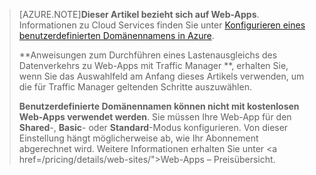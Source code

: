 > [AZURE.NOTE]**Dieser Artikel bezieht sich auf Web-Apps**. Informationen zu Cloud Services finden Sie unter <a href="/develop/net/common-tasks/custom-dns/">Konfigurieren eines benutzerdefinierten Domänennamens in Azure</a>.
>
> **Anweisungen zum Durchführen eines Lastenausgleichs des Datenverkehrs zu Web-Apps mit Traffic Manager **, erhalten Sie, wenn Sie das Auswahlfeld am Anfang dieses Artikels verwenden, um die für Traffic Manager geltenden Schritte auszuwählen.
>
> **Benutzerdefinierte Domänennamen können nicht mit kostenlosen Web-Apps verwendet werden**. Sie müssen Ihre Web-App für den **Shared**-, **Basic**- oder **Standard**-Modus konfigurieren. Von dieser Einstellung hängt möglicherweise ab, wie Ihr Abonnement abgerechnet wird. Weitere Informationen erhalten Sie unter <a href=/pricing/details/web-sites/">Web-Apps – Preisübersicht</a>.

<!---HONumber=July15_HO3-->
